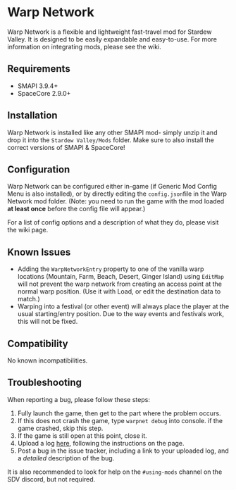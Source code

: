 # Warp Network
Warp Network is a flexible and lightweight fast-travel mod for Stardew Valley. It is designed to be easily expandable and easy-to-use. For more information on integrating mods, please see the wiki.

## Requirements
* SMAPI 3.9.4+
* SpaceCore 2.9.0+

## Installation
Warp Network is installed like any other SMAPI mod- simply unzip it and drop it into the `Stardew Valley/Mods` folder. Make sure to also install the correct versions of SMAPI & SpaceCore!

## Configuration
Warp Network can be configured either in-game (if Generic Mod Config Menu is also installed), or by directly editing the `config.json`file in the Warp Network mod folder. (Note: you need to run the game with the mod loaded **at least once** before the config file will appear.)

For a list of config options and a description of what they do, please visit the wiki page.

## Known Issues
* Adding the `WarpNetworkEntry` property to one of the vanilla warp locations (Mountain, Farm, Beach, Desert, Ginger Island) using `EditMap` will not prevent the warp network from creating an access point at the normal warp position. (Use it with Load, or edit the destination data to match.)
* Warping into a festival (or other event) will always place the player at the usual starting/entry position. Due to the way events and festivals work, this will not be fixed.

## Compatibility
No known incompatibilities.

## Troubleshooting
When reporting a bug, please follow these steps:

1. Fully launch the game, then get to the part where the problem occurs.
2. If this does not crash the game, type `warpnet debug` into console. if the game crashed, skip this step.
3. If the game is still open at this point, close it.
4. Upload a log [here](https://smapi.io/log), following the instructions on the page.
5. Post a bug in the issue tracker, including a link to your uploaded log, and a *detailed* description of the bug. 

It is also recommended to look for help on the `#using-mods` channel on the SDV discord, but not required.
